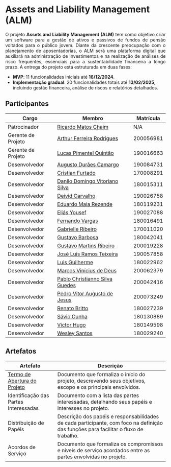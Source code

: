 # Assets and Liability Management (ALM)

<p align="justify">
    O projeto <strong>Assets and Liability Management (ALM)</strong> tem como objetivo criar um software para a gestão de ativos e passivos de fundos de pensão voltados para o público jovem. Diante da crescente preocupação com o planejamento de aposentadorias, o ALM será uma plataforma digital que auxiliará na administração de investimentos e na realização de análises de risco frequentes, essenciais para a sustentabilidade financeira a longo prazo. 
    A entrega do projeto está estruturada em duas fases: 
    <ul>
        <li><strong>MVP</strong>: 11 funcionalidades iniciais até <strong>16/12/2024</strong>.</li>
        <li><strong>Implementação gradual</strong>: 20 funcionalidades totais até <strong>13/02/2025</strong>, incluindo gestão financeira, análise de riscos e relatórios detalhados.</li>
    </ul>
</p>


## Participantes

| Cargo               | Membro                                         | Matrícula   |
|---------------------|------------------------------------------------|-------------|
| Patrocinador        | [Ricardo Matos Chaim][rmc]                     | N/A         |
| Gerente de Projeto  | [Arthur Ferreira Rodrigues][afr]               | 200056981   |
| Gerente de Projeto  | [Lucas Pimentel Quintão][lpq]                  | 190016663   |
| Desenvolvedor       | [Augusto Durães Camargo][adc]                  | 190084731   |
| Desenvolvedor       | [Cristian Furtado][cf]                         | 170008291   |
| Desenvolvedor       | [Danilo Domingo Vitoriano Silva][ddvs]         | 180015311   |
| Desenvolvedor       | [Deivid Carvalho][dc]                          | 190026758   |
| Desenvolvedor       | [Eduardo Maia Rezende][emr]                    | 180119231   |
| Desenvolvedor       | [Eliás Yousef][ey]                             | 190027088   |
| Desenvolvedor       | [Fernando Vargas][fv]                          | 180016491   |
| Desenvolvedor       | [Gabrielle Ribeiro][gr]                        | 170011020   |
| Desenvolvedor       | [Gustavo Barbosa][gb]                          | 180042041   |
| Desenvolvedor       | [Gustavo Martins Ribeiro][gmr]                 | 200019228   |
| Desenvolvedor       | [José Luís Ramos Teixeira][jlrt]               | 190057858   |
| Desenvolvedor       | [Luis Guilherme][lg]                           | 180022962   |
| Desenvolvedor       | [Marcos Vinícius de Deus][mvd]                 | 200062379   |
| Desenvolvedor       | [Pablo Christianno Silva Guedes][pcsg]         | 200042416   |
| Desenvolvedor       | [Pedro Vitor Augusto de Jesus][pvaj]           | 200073249   |
| Desenvolvedor       | [Renato Britto][rb]                            | 180027239   |
| Desenvolvedor       | [Sávio Cunha][sc]                              | 180130889   |
| Desenvolvedor       | [Victor Hugo][vh]                              | 180149598   |
| Desenvolvedor       | [Wesley Santos][ws]                            | 180029240   |

## Artefatos

| Artefato                           | Descrição                                                                                                                                       |
|------------------------------------|-------------------------------------------------------------------------------------------------------------------------------------------------|
| [Termo de Abertura do Projeto][termo-de-abertura] | Documento que formaliza o início do projeto, descrevendo seus objetivos, escopo e os principais envolvidos.                          |
| Identificação das Partes Interessadas | Documento com a lista das partes interessadas, detalhando seus papéis e interesses no projeto.                                                 |
| Distribuição de Papéis             | Descrição dos papéis e responsabilidades de cada participante, com foco na definição das funções para facilitar o fluxo de trabalho.          |
| Acordos de Serviço                 | Documento que formaliza os compromissos e níveis de serviço acordados entre as partes envolvidas no projeto.                                    |

[termo-de-abertura]: https://docs.google.com/document/d/1RtdJ9rD9EtuHnIm3jXQxQEWQ7D4RZyzI8Id0qLZPs0Y/edit?tab=t.0
[rmc]: http://lattes.cnpq.br/0716559775355685  
[afr]: https://github.com/ArthurFerreiraRodrigues
[lpq]: https://github.com/LucasPimentel123
[adc]: https://github.com/augustocrmg
[cf]: https://github.com/csafurtado
[ddvs]: https://github.com/danilow200
[dc]: https://github.com/deivid-a1
[emr]: https://github.com/eduardomr
[ey]: https://github.com/eliasyousef00
[fv]: https://github.com/SFernandoS
[gr]: https://github.com/Gabrielle-Ribeiro
[gb]: https://github.com/brbsg
[gmr]: https://github.com/gustavomartins-github
[jlrt]: https://github.com/joseluis-rt
[lg]: https://github.com/luisgaboardi
[mvd]: https://github.com/Marcos574
[pcsg]: https://github.com/PabloChristianno
[pvaj]: https://github.com/Peedrooo
[rb]: https://github.com/RenatoBrittoAraujo
[sc]: https://github.com/savioc2
[vh]: https://github.com/8ifq3
[ws]: https://github.com/wesleysantos00
